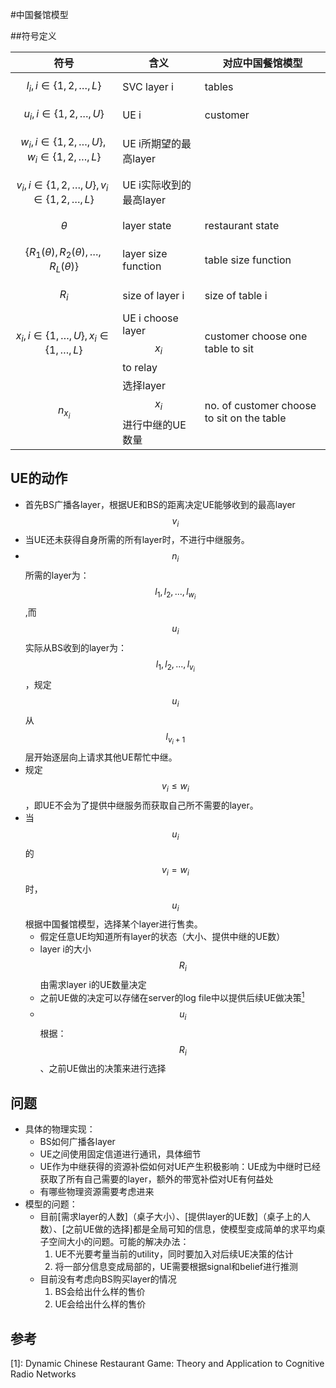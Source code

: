 #中国餐馆模型

##符号定义

| 符号                                                 | 含义                               | 对应中国餐馆模型                           |
| ---------------------------------------------------- | ---------------------------------- | ------------------------------------------ |
| $$l_i,i\in\{1,2,\dots,L\} $$                         | SVC layer i                        | tables                                     |
| $$u_i,i\in\{1,2,\dots,U\} $$                         | UE i                               | customer                                   |
| $$w_i, i\in \{1,2,\dots,U\},w_i\in \{1,2,\dots,L\}$$ | UE i所期望的最高layer              |                                            |
| $$v_i,i\in \{1,2,\dots,U\},v_i\in \{1,2,\dots,L\}$$  | UE i实际收到的最高layer            |                                            |
| $$\theta$$                                           | layer state                        | restaurant state                           |
| $$\{R_1(\theta),R_2(\theta),\dots,R_L(\theta)\}$$    | layer size function                | table size function                        |
| $$ R_i $$                                            | size of layer i                    | size of table i                            |
| $$x_i,i\in\{1,\dots,U\},x_i\in\{1,\dots,L\}$$        | UE i choose layer $$x_i$$ to relay | customer choose one table to sit           |
| $$n_{x_i}$$                                          | 选择layer $$x_i$$进行中继的UE数量  | no. of customer choose to sit on the table |

## UE的动作

* 首先BS广播各layer，根据UE和BS的距离决定UE能够收到的最高layer $$v_i$$
* 当UE还未获得自身所需的所有layer时，不进行中继服务。
* $$n_i$$所需的layer为：$$l_1,l_2,..., l_{w_i}$$,而$$u_i$$实际从BS收到的layer为：$$l_1,l_2,..., l_{v_i}$$，规定$$u_i$$从 $$l_{v_i+1}$$ 层开始逐层向上请求其他UE帮忙中继。
* 规定$$v_i \leq w_i$$，即UE不会为了提供中继服务而获取自己所不需要的layer。
* 当$$u_i$$的$$v_i = w_i$$时，$$u_i$$ 根据中国餐馆模型，选择某个layer进行售卖。
  * 假定任意UE均知道所有layer的状态（大小、提供中继的UE数）
  * layer i的大小$$R_i$$由需求layer i的UE数量决定
  * 之前UE做的决定可以存储在server的log file中以提供后续UE做决策[<sup>1</sup>](##参考)
  * $$u_i$$根据：$$R_i$$、之前UE做出的决策来进行选择

## 问题

* 具体的物理实现：
  * BS如何广播各layer
  * UE之间使用固定信道进行通讯，具体细节
  * UE作为中继获得的资源补偿如何对UE产生积极影响：UE成为中继时已经获取了所有自己需要的layer，额外的带宽补偿对UE有何益处
  * 有哪些物理资源需要考虑进来
* 模型的问题：
  * 目前[需求layer的人数]（桌子大小）、[提供layer的UE数]（桌子上的人数）、[之前UE做的选择]都是全局可知的信息，使模型变成简单的求平均桌子空间大小的问题。可能的解决办法：
    1. UE不光要考量当前的utility，同时要加入对后续UE决策的估计
    2. 将一部分信息变成局部的，UE需要根据signal和belief进行推测
  * 目前没有考虑向BS购买layer的情况
    1. BS会给出什么样的售价
    2. UE会给出什么样的售价

## 参考

[1]: Dynamic Chinese Restaurant Game: Theory and Application to Cognitive Radio Networks